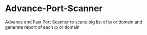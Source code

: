 # Advance-Port-Scanner
Advance and Fast Port Scanner to scane big list of ip or domain and generate report of each ip or domain 
